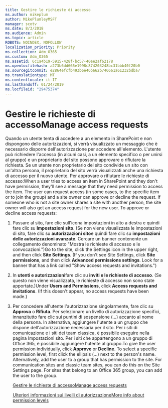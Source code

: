 ```yaml
---
title: Gestire le richieste di accesso
ms.author: mikeplum
author: MikePlumleyMSFT
manager: scotv
ms.date: 8/3/2018
ms.audience: Admin
ms.topic: article
ROBOTS: NOINDEX, NOFOLLOW
localization_priority: Priority
ms.collection: Adm_O365
ms.custom: Adm_O365
ms.assetid: 6c1a4b19-5915-428f-bc57-40ee2af62178
ms.openlocfilehash: a273b6dd665e1998c874203248bc31bbb40f20b0
ms.sourcegitcommit: e2864efcfb493b6e46b662b746661a61232bdba7
ms.translationtype: MT
ms.contentlocale: it-IT
ms.lasthandoff: 01/24/2019
ms.locfileid: "29475374"
---
```

# <a name="manage-access-requests"></a><span data-ttu-id="7390c-102">Gestire le richieste di accesso</span><span class="sxs-lookup"><span data-stu-id="7390c-102">Manage access requests</span></span>

<span data-ttu-id="7390c-p101">Quando un utente tenta di accedere a un elemento in SharePoint e non dispongono delle autorizzazioni, si verrà visualizzato un messaggio che è necessario disporre dell'autorizzazione per accedere all'elemento. L'utente può richiedere l'accesso (in alcuni casi, a un elemento specifico o per unirsi al gruppo) e un proprietario del sito possono approvare o rifiutare la richiesta. Se un utente non proprietario del sito condivide un sito con un'altra persona, il proprietario del sito verrà visualizzati anche una richiesta di accesso per il nuovo utente. Per approvare o rifiutare le richieste di accesso:</span><span class="sxs-lookup"><span data-stu-id="7390c-p101">When a user tries to access an item in SharePoint and they don't have permission, they'll see a message that they need permission to access the item. The user can request access (in some cases, to the specific item or to join the group) and a site owner can approve or decline the request. If someone who is not a site owner shares a site with another person, the site owner will also get an access request for the new user. To approve or decline access requests:</span></span>
  
1. <span data-ttu-id="7390c-p102">Passare al sito, fare clic sull'icona impostazioni in alto a destra e quindi fare clic su **Impostazioni sito**. (Se non viene visualizzata le impostazioni di sito, fare clic su **autorizzazioni sito**e quindi fare clic su **impostazioni delle autorizzazioni avanzate**. Cercare un banner contenente un collegamento denominato "Mostra le richieste di accesso e le convocazioni.")</span><span class="sxs-lookup"><span data-stu-id="7390c-p102">Go to the site, click the Settings icon in the upper right, and then click **Site Settings**. (If you don't see Site Settings, click **Site permissions**, and then click **Advanced permissions settings**. Look for a banner that has a link called "Show access requests and invitations.")</span></span>
    
2. <span data-ttu-id="7390c-p103">In **utenti e autorizzazioni**fare clic su **inviti e le richieste di accesso**. (Se questo non viene visualizzata, le richieste di accesso non sono state apportate.)</span><span class="sxs-lookup"><span data-stu-id="7390c-p103">Under **Users and Permissions**, click **Access requests and invitations**. (If this doesn't appear, no access requests have been made.)</span></span>
    
3. <span data-ttu-id="7390c-p104">Per concedere all'utente l'autorizzazione singolarmente, fare clic su **Approva** o **Rifiuta**. Per selezionare un livello di autorizzazione specifici, innanzitutto fare clic sui puntini di sospensione (...) accanto al nome della persona. In alternativa, aggiungere l'utente a un gruppo che dispone dell'autorizzazione necessaria per il sito. Per i siti di comunicazione e i siti dei team classica, è possibile eseguire nella pagina Impostazioni sito. Per i siti che appartengono a un gruppo di Office 365, è possibile aggiungere l'utente al gruppo.</span><span class="sxs-lookup"><span data-stu-id="7390c-p104">To give the user permission individually, click **Approve** or **Decline**. To select a specific permission level, first click the ellipsis (...) next to the person's name. Alternatively, add the user to a group that has permission to the site. For communication sites and classic team sites, you can do this on the Site Settings page. For sites that belong to an Office 365 group, you can add the user to the group.</span></span>
    
    [<span data-ttu-id="7390c-117">Gestire le richieste di accesso</span><span class="sxs-lookup"><span data-stu-id="7390c-117">Manage access requests </span></span>](https://go.microsoft.com/fwlink/?linkid=2008747)
    
    [<span data-ttu-id="7390c-118">Ulteriori informazioni sui livelli di autorizzazione</span><span class="sxs-lookup"><span data-stu-id="7390c-118">More info about permission levels</span></span>](https://go.microsoft.com/fwlink/?linkid=867071)
    

